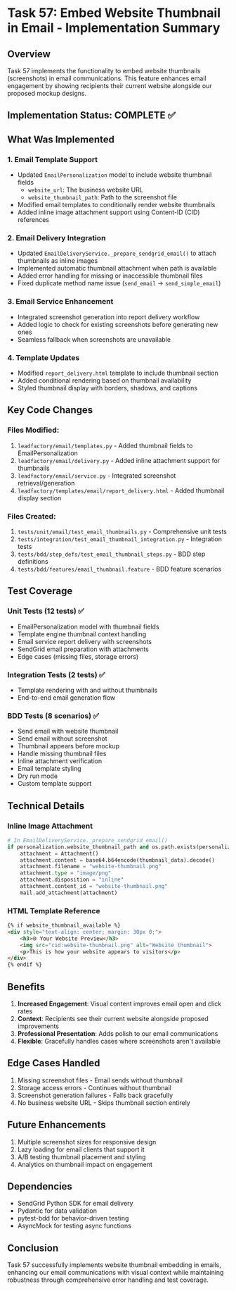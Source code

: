 # Task 57: Embed Website Thumbnail in Email - Implementation Summary

## Overview
Task 57 implements the functionality to embed website thumbnails (screenshots) in email communications. This feature enhances email engagement by showing recipients their current website alongside our proposed mockup designs.

## Implementation Status: COMPLETE ✅

## What Was Implemented

### 1. Email Template Support
- Updated `EmailPersonalization` model to include website thumbnail fields
  - `website_url`: The business website URL
  - `website_thumbnail_path`: Path to the screenshot file
- Modified email templates to conditionally render website thumbnails
- Added inline image attachment support using Content-ID (CID) references

### 2. Email Delivery Integration
- Updated `EmailDeliveryService._prepare_sendgrid_email()` to attach thumbnails as inline images
- Implemented automatic thumbnail attachment when path is available
- Added error handling for missing or inaccessible thumbnail files
- Fixed duplicate method name issue (`send_email` -> `send_simple_email`)

### 3. Email Service Enhancement
- Integrated screenshot generation into report delivery workflow
- Added logic to check for existing screenshots before generating new ones
- Seamless fallback when screenshots are unavailable

### 4. Template Updates
- Modified `report_delivery.html` template to include thumbnail section
- Added conditional rendering based on thumbnail availability
- Styled thumbnail display with borders, shadows, and captions

## Key Code Changes

### Files Modified:
1. `leadfactory/email/templates.py` - Added thumbnail fields to EmailPersonalization
2. `leadfactory/email/delivery.py` - Added inline attachment support for thumbnails
3. `leadfactory/email/service.py` - Integrated screenshot retrieval/generation
4. `leadfactory/templates/email/report_delivery.html` - Added thumbnail display section

### Files Created:
1. `tests/unit/email/test_email_thumbnails.py` - Comprehensive unit tests
2. `tests/integration/test_email_thumbnail_integration.py` - Integration tests
3. `tests/bdd/step_defs/test_email_thumbnail_steps.py` - BDD step definitions
4. `tests/bdd/features/email_thumbnail.feature` - BDD feature scenarios

## Test Coverage

### Unit Tests (12 tests) ✅
- EmailPersonalization model with thumbnail fields
- Template engine thumbnail context handling
- Email service report delivery with screenshots
- SendGrid email preparation with attachments
- Edge cases (missing files, storage errors)

### Integration Tests (2 tests) ✅
- Template rendering with and without thumbnails
- End-to-end email generation flow

### BDD Tests (8 scenarios) ✅
- Send email with website thumbnail
- Send email without screenshot
- Thumbnail appears before mockup
- Handle missing thumbnail files
- Inline attachment verification
- Email template styling
- Dry run mode
- Custom template support

## Technical Details

### Inline Image Attachment
```python
# In EmailDeliveryService._prepare_sendgrid_email()
if personalization.website_thumbnail_path and os.path.exists(personalization.website_thumbnail_path):
    attachment = Attachment()
    attachment.content = base64.b64encode(thumbnail_data).decode()
    attachment.filename = "website-thumbnail.png"
    attachment.type = "image/png"
    attachment.disposition = "inline"
    attachment.content_id = "website-thumbnail.png"
    mail.add_attachment(attachment)
```

### HTML Template Reference
```html
{% if website_thumbnail_available %}
<div style="text-align: center; margin: 30px 0;">
    <h3>🌐 Your Website Preview</h3>
    <img src="cid:website-thumbnail.png" alt="Website thumbnail">
    <p>This is how your website appears to visitors</p>
</div>
{% endif %}
```

## Benefits
1. **Increased Engagement**: Visual content improves email open and click rates
2. **Context**: Recipients see their current website alongside proposed improvements
3. **Professional Presentation**: Adds polish to our email communications
4. **Flexible**: Gracefully handles cases where screenshots aren't available

## Edge Cases Handled
1. Missing screenshot files - Email sends without thumbnail
2. Storage access errors - Continues without thumbnail
3. Screenshot generation failures - Falls back gracefully
4. No business website URL - Skips thumbnail section entirely

## Future Enhancements
1. Multiple screenshot sizes for responsive design
2. Lazy loading for email clients that support it
3. A/B testing thumbnail placement and styling
4. Analytics on thumbnail impact on engagement

## Dependencies
- SendGrid Python SDK for email delivery
- Pydantic for data validation
- pytest-bdd for behavior-driven testing
- AsyncMock for testing async functions

## Conclusion
Task 57 successfully implements website thumbnail embedding in emails, enhancing our email communications with visual context while maintaining robustness through comprehensive error handling and test coverage.
